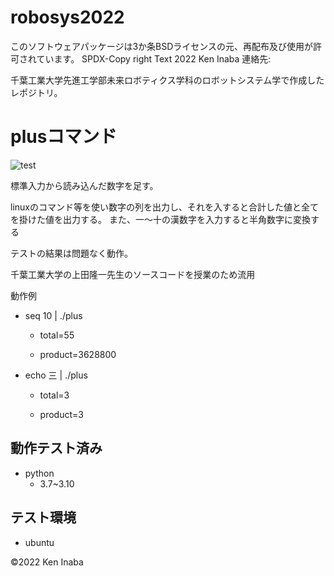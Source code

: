 # robosys2022

このソフトウェアパッケージは3か条BSDライセンスの元、再配布及び使用が許可されています。
SPDX-Copy right Text 2022 Ken Inaba
連絡先:

千葉工業大学先進工学部未来ロボティクス学科のロボットシステム学で作成したレポジトリ。

# plusコマンド
![test](https://github.com/dynepanch/robosys2022/actions/workflows/test.yml/badge.svg)

標準入力から読み込んだ数字を足す。

linuxのコマンド等を使い数字の列を出力し、それを入すると合計した値と全てを掛けた値を出力する。
また、一～十の漢数字を入力すると半角数字に変換する

テストの結果は問題なく動作。

千葉工業大学の上田隆一先生のソースコードを授業のため流用

動作例

* seq 10 | ./plus

	* total=55

	* product=3628800

* echo 三 | ./plus

	* total=3

	* product=3 


## 動作テスト済み ##
* python
	* 3.7~3.10

## テスト環境 ##
* ubuntu


©2022 Ken Inaba
